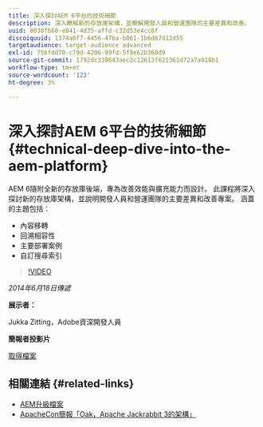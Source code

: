 ```yaml
---
title: 深入探討AEM 6平台的技術細節
description: 深入瞭解新的存放庫架構，並瞭解開發人員和營運團隊的主要差異和改善。
uuid: 8038fb68-e841-4d35-affd-c32d53e4cc8f
discoiquuid: 1374a0f7-4456-47ba-b061-1b6d67d12d55
targetaudience: target-audience advanced
exl-id: 75bfdd70-c79d-4206-99fd-5f8e62b368d9
source-git-commit: 1792dc318643aec2c12613f621361d72a7a918b1
workflow-type: tm+mt
source-wordcount: '123'
ht-degree: 3%

---
```


# 深入探討AEM 6平台的技術細節{#technical-deep-dive-into-the-aem-platform}

AEM 6隨附全新的存放庫後端，專為改善效能與擴充能力而設計。 此課程將深入探討新的存放庫架構，並說明開發人員和營運團隊的主要差異和改善專案。 涵蓋的主題包括：

* 內容移轉
* 回溯相容性
* 主要部署案例
* 自訂搜尋索引

>[!VIDEO](https://video.tv.adobe.com/v/19518/?quality=9)

*2014年6月18日傳遞*

**展示者：**

Jukka Zitting，Adobe資深開發人員

**簡報者投影片**

[取得檔案](assets/technical-deep-dive-of-the-aem-6-platform.pdf)

## 相關連結 {#related-links}

* [AEM升級檔案](https://docs.adobe.com/content/docs/en/aem/6-0/deploy/upgrade.html)
* [ApacheCon簡報「Oak，Apache Jackrabbit 3的架構」](https://www.slideshare.net/jukka/oak-the-architecture-of-apache-jackrabbit-3)
